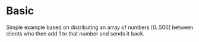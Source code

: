 # Basic
Simple example based on distributing an array of numbers [0..500] between clients who then add 1 to that number and sends it back.